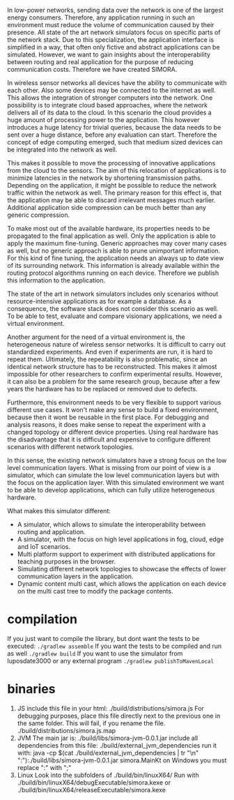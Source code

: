 In low-power networks, sending data over the network is one of the largest energy consumers.
Therefore, any application running in such an environment must reduce the volume of communication caused by their presence.
All state of the art network simulators focus on specific parts of the network stack.
Due to this specialization, the application interface is simplified in a way, that often only fictive and abstract applications can be simulated.
However, we want to gain insights about the interoperability between routing and real application for the purpose of reducing communication costs.
Therefore we have created SIMORA.

In wireless sensor networks all devices have the ability to communicate with each other.
Also some devices may be connected to the internet as well.
This allows the integration of stronger computers into the network.
One possibility is to integrate cloud based approaches, where the network delivers all of its data to the cloud.
In this scenario the cloud provides a huge amount of processing power to the application.
This however introduces a huge latency for trivial queries, because the data needs to be sent over a huge distance, before any evaluation can start.
Therefore the concept of edge computing emerged, such that medium sized devices can be integrated into the network as well.

This makes it possible to move the processing of innovative applications from the cloud to the sensors.
The aim of this relocation of applications is to minimize latencies in the network by shortening transmission paths.
Depending on the application, it might be possible to reduce the network traffic within the network as well.
The primary reason for this effect is, that the application may be able to discard irrelevant messages much earlier.
Additional application side compression can be much better than any generic compression.

To make most out of the available hardware, its properties needs to be propagated to the final application as well.
Only the application is able to apply the maximum fine-tuning.
Generic approaches may cover many cases as well, but no generic approach is able to prune unimportant information.
For this kind of fine tuning, the application needs an always up to date view of its surrounding network.
This information is already available within the routing protocol algorithms running on each device.
Therefore we publish this information to the application.

The state of the art in network simulators includes only scenarios without resource-intensive applications as for example a database.
As a consequence, the software stack does not consider this scenario as well.
To be able to test, evaluate and compare visionary applications, we need a virtual environment.

Another argument for the need of a virtual environment is, the heterogeneous nature of wireless sensor networks.
It is difficult to carry out standardized experiments.
And even if experiments are run, it is hard to repeat them.
Ultimately, the repeatability is also problematic, since an identical network structure has to be reconstructed.
This makes it almost impossible for other researchers to confirm experimental results.
However, it can also be a problem for the same research group, because after a few years the hardware has to be replaced or removed due to defects.

Furthermore, this environment needs to be very flexible to support various different use cases.
It won't make any sense to build a fixed environment, because then it wont be reusable in the first place.
For debugging and analysis reasons, it does make sense to repeat the experiment with a changed topology or different device properties.
Using real hardware has the disadvantage that it is difficult and expensive to configure different scenarios with different network topologies.

In this sense, the existing network simulators have a strong focus on the low level communication layers.
What is missing from our point of view is a simulator, which can simulate the low level communication layers but with the focus on the application layer.
With this simulated environment we want to be able to develop applications, which can fully utilize heterogeneous hardware.

What makes this simulator different:
* A simulator, which allows to simulate the interoperability between routing and application.
* A simulator, with the focus on high level applications in fog, cloud, edge and IoT scenarios.
* Multi platform support to experiment with distributed applications for teaching purposes in the browser.
* Simulating different network topologies to showcase the effects of lower communication layers in the application.
* Dynamic content multi cast, which allows the application on each device on the multi cast tree to modify the package contents.


# compilation

If you just want to compile the library, but dont want the tests to be executed:
```./gradlew assemble```
If you want the tests to be compiled and run as well
```./gradlew build```
If you want to use the simulator from luposdate3000 or any external program
```./gradlew publishToMavenLocal```


# binaries

1. JS
    include this file in your html:
    ./build/distributions/simora.js
    For debugging purposes, place this file directly next to the previous one in the same folder.
    This will fail, if you rename the file.
    ./build/distributions/simora.js.map
2. JVM
    The main jar is:
    ./build/libs/simora-jvm-0.0.1.jar
    include all dependencies from this file:
    ./build/external_jvm_dependencies
    run it with:
    java -cp $(cat ./build/external_jvm_dependencies | tr "\n" ":"):./build/libs/simora-jvm-0.0.1.jar simora.MainKt
    on Windows you must replace ":" with ";"
3. Linux
    Look into the subfolders of
    ./build/bin/linuxX64/
    Run with
    ./build/bin/linuxX64/debugExecutable/simora.kexe 
    or
    ./build/bin/linuxX64/releaseExecutable/simora.kexe
